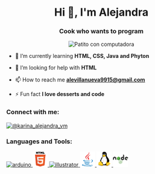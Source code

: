 <h1 align="center">Hi 👋, I'm Alejandra</h1>
<h3 align="center">Cook who wants to program</h3>

<p align="center">
  <img src="https://i.pinimg.com/originals/ff/d9/b4/ffd9b46366e14141790a80d4922485bf.gif94/" alt="Patito con computadora" />
</p>


- 🌱 I’m currently learning **HTML, CSS, Java and Phyton**

- 🤝 I’m looking for help with **HTML**

- 📫 How to reach me **alevillanueva9915@gmail.com**

- ⚡ Fun fact **I love desserts and code**

<h3 align="left">Connect with me:</h3>
<p align="left">
<a href="https://instagram.com/@karina_alejandra_vm" target="blank"><img align="center" src="https://raw.githubusercontent.com/rahuldkjain/github-profile-readme-generator/master/src/images/icons/Social/instagram.svg" alt="@karina_alejandra_vm" height="30" width="40" /></a>
</p>

<h3 align="left">Languages and Tools:</h3>
<p align="left"> <a href="https://www.arduino.cc/" target="_blank" rel="noreferrer"> <img src="https://cdn.worldvectorlogo.com/logos/arduino-1.svg" alt="arduino" width="40" height="40"/> </a> <a href="https://www.w3.org/html/" target="_blank" rel="noreferrer"> <img src="https://raw.githubusercontent.com/devicons/devicon/master/icons/html5/html5-original-wordmark.svg" alt="html5" width="40" height="40"/> </a> <a href="https://www.adobe.com/in/products/illustrator.html" target="_blank" rel="noreferrer"> <img src="https://www.vectorlogo.zone/logos/adobe_illustrator/adobe_illustrator-icon.svg" alt="illustrator" width="40" height="40"/> </a> <a href="https://www.java.com" target="_blank" rel="noreferrer"> <img src="https://raw.githubusercontent.com/devicons/devicon/master/icons/java/java-original.svg" alt="java" width="40" height="40"/> </a> <a href="https://www.linux.org/" target="_blank" rel="noreferrer"> <img src="https://raw.githubusercontent.com/devicons/devicon/master/icons/linux/linux-original.svg" alt="linux" width="40" height="40"/> </a> <a href="https://nodejs.org" target="_blank" rel="noreferrer"> <img src="https://raw.githubusercontent.com/devicons/devicon/master/icons/nodejs/nodejs-original-wordmark.svg" alt="nodejs" width="40" height="40"/> </a> </p>
